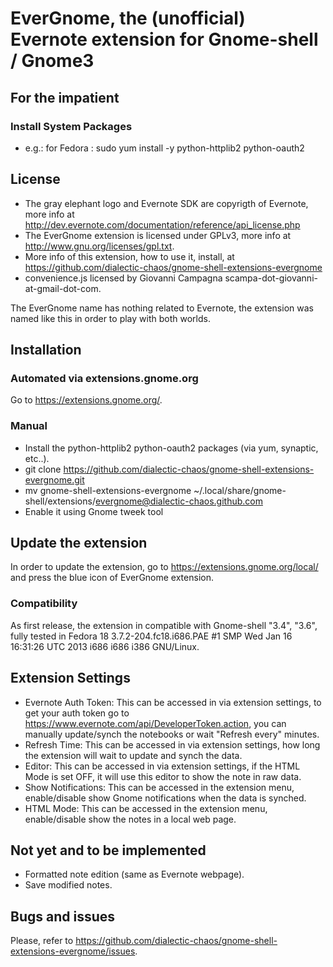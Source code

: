 # EverGnome, the (unofficial) Evernote extension for Gnome-shell / Gnome3 #

## For the impatient ##

### Install System Packages  ###

*   e.g.: for Fedora : sudo yum install -y python-httplib2 python-oauth2

## License ##

*   The gray elephant logo and Evernote SDK are copyrigth of Evernote, more info at http://dev.evernote.com/documentation/reference/api_license.php
*   The EverGnome extension is licensed under GPLv3, more info at http://www.gnu.org/licenses/gpl.txt.
*   More info of this extension, how to use it, install, at https://github.com/dialectic-chaos/gnome-shell-extensions-evergnome
*   convenience.js licensed by Giovanni Campagna scampa-dot-giovanni-at-gmail-dot-com.

The EverGnome name has nothing related to Evernote, the extension was named like this in order to play with both worlds.

## Installation ##

### Automated via extensions.gnome.org ###
Go to https://extensions.gnome.org/.

### Manual ###
*   Install the python-httplib2 python-oauth2 packages (via yum, synaptic, etc..).
*   git clone https://github.com/dialectic-chaos/gnome-shell-extensions-evergnome.git
*   mv gnome-shell-extensions-evergnome ~/.local/share/gnome-shell/extensions/evergnome@dialectic-chaos.github.com
*   Enable it using Gnome tweek tool

## Update the extension ##
In order to update the extension, go to https://extensions.gnome.org/local/ and press the blue icon of EverGnome extension.

### Compatibility  ###
As first release, the extension in compatible with Gnome-shell "3.4", "3.6", fully tested in Fedora 18 3.7.2-204.fc18.i686.PAE #1 SMP Wed Jan 16 16:31:26 UTC 2013 i686 i686 i386 GNU/Linux.

## Extension Settings ##
*   Evernote Auth Token: This can be accessed in via extension settings, to get your auth token go to https://www.evernote.com/api/DeveloperToken.action, you can manually update/synch the notebooks or wait "Refresh every" minutes.
*   Refresh Time: This can be accessed in via extension settings, how long the extension will wait to update and synch the data.
*   Editor: This can be accessed in via extension settings, if the HTML Mode is set OFF, it will use this editor to show the note in raw data.
*   Show Notifications: This can be accessed in the extension menu, enable/disable show Gnome notifications when the data is synched.
*   HTML Mode: This can be accessed in the extension menu, enable/disable show the notes in a local web page.

## Not yet and to be implemented ##
*   Formatted note edition (same as Evernote webpage).
*   Save modified notes.

## Bugs and issues ##
Please, refer to https://github.com/dialectic-chaos/gnome-shell-extensions-evergnome/issues.


